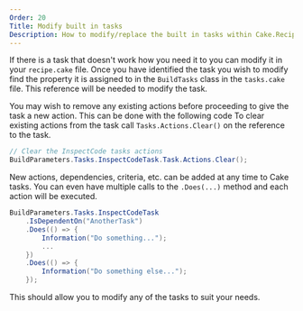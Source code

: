 ```yaml
---
Order: 20
Title: Modify built in tasks
Description: How to modify/replace the built in tasks within Cake.Recipe
---
```


If there is a task that doesn't work how you need it to you can modify it in your `recipe.cake` file.
Once you have identified the task you wish to modify find the property it is assigned to in the `BuildTasks` class in the `tasks.cake` file. This reference will be needed to modify the task.

You may wish to remove any existing actions before proceeding to give the task a new action.
This can be done with the following code
To clear existing actions from the task call `Tasks.Actions.Clear()` on the reference to the task.

```csharp
// Clear the InspectCode tasks actions
BuildParameters.Tasks.InspectCodeTask.Task.Actions.Clear();
```

New actions, dependencies, criteria, etc. can be added at any time to Cake tasks. You can even have multiple calls to the `.Does(...)` method and each action will be executed.

```csharp
BuildParameters.Tasks.InspectCodeTask
    .IsDependentOn("AnotherTask")
    .Does(() => {
        Information("Do something...");
        ...
    })
    .Does(() => {
        Information("Do something else...");
    });
```

This should allow you to modify any of the tasks to suit your needs.